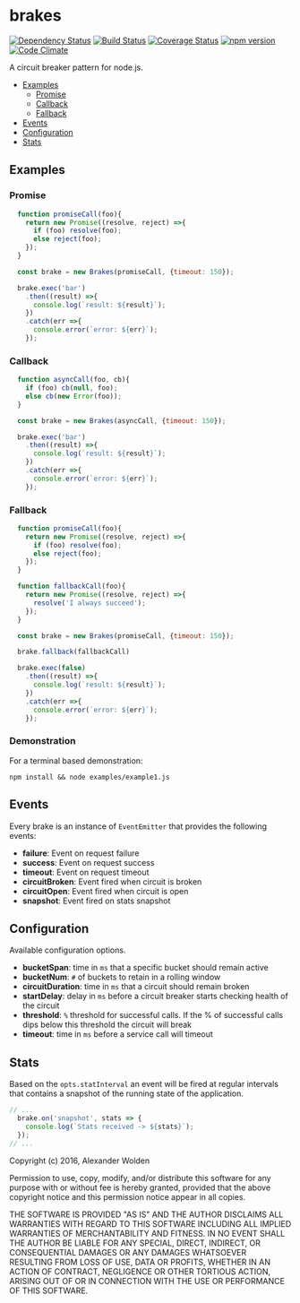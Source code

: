 # brakes
[![Dependency Status](https://david-dm.org/awolden/brakes.svg)](https://david-dm.org/awolden/brakes)
[![Build Status](https://travis-ci.org/awolden/brakes.svg?branch=master)](https://travis-ci.org/awolden/brakes)
[![Coverage Status](https://coveralls.io/repos/github/awolden/brakes/badge.svg?branch=master)](https://coveralls.io/github/awolden/brakes?branch=master)
[![npm version](https://badge.fury.io/js/brakes.svg)](https://badge.fury.io/js/brakes)
[![Code Climate](https://codeclimate.com/github/awolden/brakes/badges/gpa.svg)](https://codeclimate.com/github/awolden/brakes)

A circuit breaker pattern for node.js.

- [Examples](#examples)
  - [Promise](#promise)
  - [Callback](#callback)
  - [Fallback](#fallback)
- [Events](#events)
- [Configuration](#configuration)
- [Stats](#stats)


## Examples
### Promise

```javascript
  function promiseCall(foo){
    return new Promise((resolve, reject) =>{
      if (foo) resolve(foo);
      else reject(foo);
    });
  }

  const brake = new Brakes(promiseCall, {timeout: 150});

  brake.exec('bar')
    .then((result) =>{
      console.log(`result: ${result}`);
    })
    .catch(err =>{
      console.error(`error: ${err}`);
    });
```

### Callback

```javascript
  function asyncCall(foo, cb){
    if (foo) cb(null, foo);
    else cb(new Error(foo));
  }

  const brake = new Brakes(asyncCall, {timeout: 150});

  brake.exec('bar')
    .then((result) =>{
      console.log(`result: ${result}`);
    })
    .catch(err =>{
      console.error(`error: ${err}`);
    });
```

### Fallback

```javascript
  function promiseCall(foo){
    return new Promise((resolve, reject) =>{
      if (foo) resolve(foo);
      else reject(foo);
    });
  }

  function fallbackCall(foo){
    return new Promise((resolve, reject) =>{
      resolve('I always succeed');
    });
  }

  const brake = new Brakes(promiseCall, {timeout: 150});

  brake.fallback(fallbackCall)

  brake.exec(false)
    .then((result) =>{
      console.log(`result: ${result}`);
    })
    .catch(err =>{
      console.error(`error: ${err}`);
    });
```

### Demonstration

For a terminal based demonstration:

`npm install && node examples/example1.js`



## Events
  Every brake is an instance of `EventEmitter` that provides the following events:

  - **failure**: Event on request failure
  - **success**: Event on request success
  - **timeout**: Event on request timeout
  - **circuitBroken**: Event fired when circuit is broken
  - **circuitOpen**: Event fired when circuit is open
  - **snapshot**: Event fired on stats snapshot

## Configuration
  Available configuration options.
- **bucketSpan**: time in `ms` that a specific bucket should remain active
- **bucketNum**: `#` of buckets to retain in a rolling window
- **circuitDuration**: time in `ms` that a circuit should remain broken
- **startDelay**: delay in `ms` before a circuit breaker starts checking health of the circuit
- **threshold**: `%` threshold for successful calls. If the % of successful calls dips below this threshold the circuit will break
- **timeout**: time in `ms` before a service call will timeout

## Stats
Based on the `opts.statInterval` an event will be fired at regular intervals that contains a snapshot of the running state of the application.

```javascript
// ...
  brake.on('snapshot', stats => {
    console.log(`Stats received -> ${stats}`);
  });
// ...
```

 

Copyright (c) 2016, Alexander Wolden

Permission to use, copy, modify, and/or distribute this software for any purpose with or without fee is hereby granted, provided that the above copyright notice and this permission notice appear in all copies.

THE SOFTWARE IS PROVIDED "AS IS" AND THE AUTHOR DISCLAIMS ALL WARRANTIES WITH REGARD TO THIS SOFTWARE INCLUDING ALL IMPLIED WARRANTIES OF MERCHANTABILITY AND FITNESS. IN NO EVENT SHALL THE AUTHOR BE LIABLE FOR ANY SPECIAL, DIRECT, INDIRECT, OR CONSEQUENTIAL DAMAGES OR ANY DAMAGES WHATSOEVER RESULTING FROM LOSS OF USE, DATA OR PROFITS, WHETHER IN AN ACTION OF CONTRACT, NEGLIGENCE OR OTHER TORTIOUS ACTION, ARISING OUT OF OR IN CONNECTION WITH THE USE OR PERFORMANCE OF THIS SOFTWARE.
